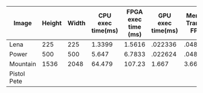 |Image|Height|Width|CPU exec time(ms)| FPGA exec time (ms)| GPU exec time(ms)| Memory Transfer FPGA | Memory Transfer GPU (ms)| SpeedUp FPGA | SpeedUp GPU| FPGA Throughput (MB/s) | GPU Throughput (GB/s)|
|-----|------|-----|-----------------|--------------------|-----------------|----------------|--------------|------------------------|----------------------|----|----|
|Lena|225|225| 1.3399 | 1.5616 | .022336 |.0484 | .073792 | .858| 60.0 |909.9495| 2.7442|
|Power| 500 | 500 | 5.647 |6.7833 | .022624| .048896| .193376|.8325 | 249.6| 1293.76| 5.17127|
|Mountain| 1536 | 2048 |  64.479 | 107.23 | 1.667| 3.666875| 1.26704 | .6013| 1318.70| 2538.24| 9.93095|
|Pistol Pete|


